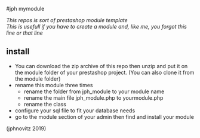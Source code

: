 #jph mymodule

_This repos is sort of prestashop module template  
This is usefull if you have to create a module and, like me, you forgot this line or that line_

## install 
* You can download the zip archive of this repo then unzip and put it on the module folder of your 
prestashop project. (You can also clone it from the module folder)
* rename this module three times
  * rename the folder from jph_module to your module name
  * rename the main file jph_module.php to yourmodule.php
  * rename the class 
* configure your sql file to fit your database needs  
* go to the module section of your admin then find and install your module  

  
    
    
(jphnovitz 2019)